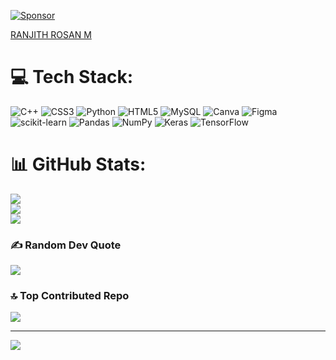 [![Sponsor](https://img.shields.io/badge/Sponsor-%E2%9D%A4-pink.svg)](https://github.com/sponsors/<RANJITHROSAN17>)
<div class="badge-base LI-profile-badge" data-locale="en_US" data-size="medium" data-theme="dark" data-type="HORIZONTAL" data-vanity="ranjith-rosan-m" data-version="v1"><a class="badge-base__link LI-simple-link" href="https://in.linkedin.com/in/ranjith-rosan-m?trk=profile-badge">RANJITH ROSAN M</a></div>

              
# 💻 Tech Stack:
![C++](https://img.shields.io/badge/c++-%2300599C.svg?style=for-the-badge&logo=c%2B%2B&logoColor=white) ![CSS3](https://img.shields.io/badge/css3-%231572B6.svg?style=for-the-badge&logo=css3&logoColor=white) ![Python](https://img.shields.io/badge/python-3670A0?style=for-the-badge&logo=python&logoColor=ffdd54) ![HTML5](https://img.shields.io/badge/html5-%23E34F26.svg?style=for-the-badge&logo=html5&logoColor=white) ![MySQL](https://img.shields.io/badge/mysql-%2300f.svg?style=for-the-badge&logo=mysql&logoColor=white) ![Canva](https://img.shields.io/badge/Canva-%2300C4CC.svg?style=for-the-badge&logo=Canva&logoColor=white) 	![Figma](https://img.shields.io/badge/figma-%23F24E1E.svg?style=for-the-badge&logo=figma&logoColor=white) ![scikit-learn](https://img.shields.io/badge/scikit--learn-%23F7931E.svg?style=for-the-badge&logo=scikit-learn&logoColor=white) ![Pandas](https://img.shields.io/badge/pandas-%23150458.svg?style=for-the-badge&logo=pandas&logoColor=white) ![NumPy](https://img.shields.io/badge/numpy-%23013243.svg?style=for-the-badge&logo=numpy&logoColor=white) ![Keras](https://img.shields.io/badge/Keras-%23D00000.svg?style=for-the-badge&logo=Keras&logoColor=white) ![TensorFlow](https://img.shields.io/badge/TensorFlow-%23FF6F00.svg?style=for-the-badge&logo=TensorFlow&logoColor=white)
# 📊 GitHub Stats:
![](https://github-readme-stats.vercel.app/api?username=ranjithrosan17&theme=dark&hide_border=false&include_all_commits=false&count_private=true)<br/>
![](https://github-readme-streak-stats.herokuapp.com/?user=ranjithrosan17&theme=dark&hide_border=false)<br/>
![](https://github-readme-stats.vercel.app/api/top-langs/?username=ranjithrosan17&theme=dark&hide_border=false&include_all_commits=false&count_private=true&layout=compact)

### ✍️ Random Dev Quote
![](https://quotes-github-readme.vercel.app/api?type=horizontal&theme=radical)

### 🔝 Top Contributed Repo
![](https://github-contributor-stats.vercel.app/api?username=ranjithrosan17&limit=5&theme=dark&combine_all_yearly_contributions=true)


---
[![](https://visitcount.itsvg.in/api?id=ranjithrosan17&icon=0&color=0)](https://visitcount.itsvg.in)

